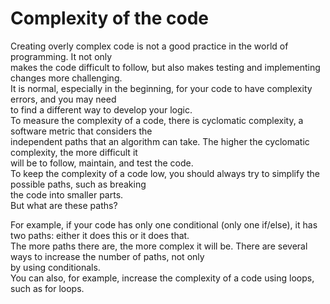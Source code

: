 # Complexity of the code

Creating overly complex code is not a good practice in the world of programming. It not only <br>
makes the code difficult to follow, but also makes testing and implementing changes more challenging.<br>
It is normal, especially in the beginning, for your code to have complexity errors, and you may need <br>
to find a different way to develop your logic.<br>
To measure the complexity of a code, there is cyclomatic complexity, a software metric that considers the<br>
 independent paths that an algorithm can take. The higher the cyclomatic complexity, the more difficult it 
 <br>will be to follow, maintain, and test the code.<br>
To keep the complexity of a code low, you should always try to simplify the possible paths, such as breaking <br>the code into smaller parts.
<br>
But what are these paths?

For example, if your code has only one conditional (only one if/else), it has two paths: either it does this or it does that. <br>
The more paths there are, the more complex it will be. There are several ways to increase the number of paths, not only <br>
by using conditionals.<br>
You can also, for example, increase the complexity of a code using loops, such as for loops.

